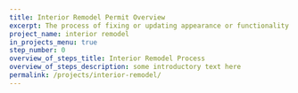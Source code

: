 ```yaml
---
title: Interior Remodel Permit Overview
excerpt: The process of fixing or updating appearance or functionality within an existing home without adding or removing square footage to your home.
project_name: interior remodel
in_projects_menu: true
step_number: 0
overview_of_steps_title: Interior Remodel Process
overview_of_steps_description: some introductory text here
permalink: /projects/interior-remodel/
---
```



